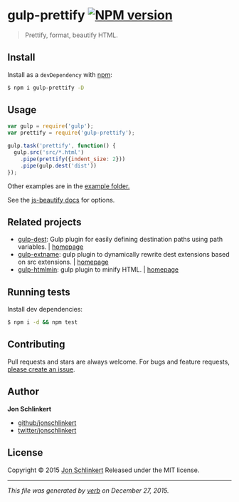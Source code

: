 # gulp-prettify [![NPM version](https://img.shields.io/npm/v/gulp-prettify.svg)](https://www.npmjs.com/package/gulp-prettify)

> Prettify, format, beautify HTML.

## Install

Install as a `devDependency` with [npm](https://www.npmjs.com/):

```sh
$ npm i gulp-prettify -D
```

## Usage

```js
var gulp = require('gulp');
var prettify = require('gulp-prettify');

gulp.task('prettify', function() {
  gulp.src('src/*.html')
    .pipe(prettify({indent_size: 2}))
    .pipe(gulp.dest('dist'))
});
```

Other examples are in the [example folder.](http://github.com/jonschlinkert/gulp-prettify/tree/master/examples)

See the [js-beautify docs](https://github.com/einars/js-beautify) for options.

## Related projects

* [gulp-dest](https://www.npmjs.com/package/gulp-dest): Gulp plugin for easily defining destination paths using path variables. | [homepage](https://github.com/jonschlinkert/gulp-dest)
* [gulp-extname](https://www.npmjs.com/package/gulp-extname): gulp plugin to dynamically rewrite dest extensions based on src extensions. | [homepage](https://github.com/jonschlinkert/gulp-extname)
* [gulp-htmlmin](https://www.npmjs.com/package/gulp-htmlmin): gulp plugin to minify HTML. | [homepage](https://github.com/jonschlinkert/gulp-htmlmin#readme)

## Running tests

Install dev dependencies:

```sh
$ npm i -d && npm test
```

## Contributing

Pull requests and stars are always welcome. For bugs and feature requests, [please create an issue](https://github.com/jonschlinkert/gulp-prettify/issues/new).

## Author

**Jon Schlinkert**

* [github/jonschlinkert](https://github.com/jonschlinkert)
* [twitter/jonschlinkert](http://twitter.com/jonschlinkert)

## License

Copyright © 2015 [Jon Schlinkert](https://github.com/jonschlinkert)
Released under the MIT license.

***

_This file was generated by [verb](https://github.com/verbose/verb) on December 27, 2015._